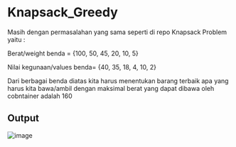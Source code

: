 # Knapsack_Greedy

Masih dengan permasalahan yang sama seperti di repo Knapsack Problem yaitu :

Berat/weight benda = {100, 50, 45, 20, 10, 5}

Nilai kegunaan/values benda= {40, 35, 18, 4, 10, 2}

Dari berbagai benda diatas kita harus menentukan barang terbaik apa yang harus kita bawa/ambil dengan maksimal berat yang dapat dibawa oleh  cobntainer adalah 160

## Output 

![image](https://user-images.githubusercontent.com/52452132/121342156-92597b00-c94b-11eb-91ee-e5b491f98564.png)
